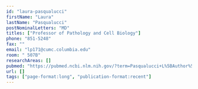 ```yaml
---
id: "laura-pasqualucci"
firstName: "Laura"
lastName: "Pasqualucci"
postNominalLetters: "MD"
titles: ["Professor of Pathology and Cell Biology"]
phone: "851-5248"
fax: ""
email: "lp171@cumc.columbia.edu"
room: " 507B"
researchAreas: []
pubmed: "https://pubmed.ncbi.nlm.nih.gov/?term=Pasqualucci+L%5BAuthor%5D"
url: []
tags: ["page-format:long", "publication-format:recent"]
---
```

